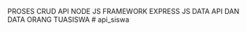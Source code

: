 PROSES CRUD API NODE JS FRAMEWORK EXPRESS JS DATA API DAN DATA ORANG TUASISWA
#   a p i _ s i s w a  
 